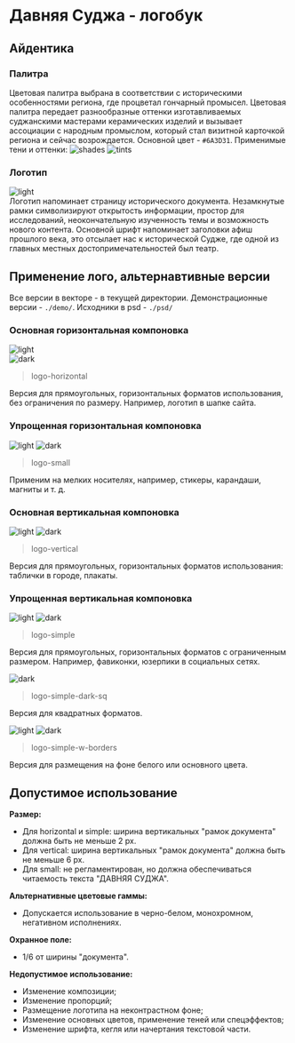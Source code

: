 # Давняя Суджа - логобук
## Айдентика
### Палитра
Цветовая палитра выбрана в соответствии с историческими особенностями региона, где процветал гончарный промысел.
Цветовая палитра передает разнообразные оттенки изготавливаемых суджанскими мастерами керамических изделий и вызывает
ассоциации с народным промыслом, который стал визитной карточкой региона и сейчас возрождается.
Основной цвет - `#6A3D31`. Применимые тени и оттенки:
![shades](demo/shades.jpg)
![tints](demo/tints.jpg)
### Логотип
![light](demo/logo-horizontal.jpg)<br>
Логотип напоминает страницу исторического документа. Незамкнутые рамки символизируют открытость информации,
простор для исследований, неокончательную изученность темы и возможность нового контента. Основной шрифт напоминает
заголовки афиш прошлого века, это отсылает нас к исторической Судже, где одной из главных местных достопримечательностей
был театр.
## Применение лого, альтернавтивные версии
Все версии в векторе - в текущей директории. Демонстрационные версии - `./demo/`. Исходники в psd - `./psd/`
### Основная горизонтальная компоновка
![light](demo/logo-horizontal.jpg)<br>
![dark](demo/logo-horizontal-dark.jpg)<br>
> logo-horizontal

Версия для прямоугольных, горизонтальных форматов использования, без ограничения по размеру. Например, логотип в шапке
сайта.
### Упрощенная горизонтальная компоновка
![light](demo/logo-small.jpg)
![dark](demo/logo-small-dark.jpg)<br>
> logo-small

Применим на мелких носителях, например, стикеры, карандаши, магниты и т. д.
### Основная вертикальная компоновка
![light](demo/logo-vertical.jpg)
![dark](demo/logo-vertical-dark.jpg)<br>
> logo-vertical

Версия для прямоугольных, горизонтальных форматов использования: таблички в городе, плакаты.
### Упрощенная вертикальная компоновка
![light](demo/logo-simple.jpg)
![dark](demo/logo-simple-dark.jpg)<br>
> logo-simple

Версия для прямоугольных, горизонтальных форматов c ограниченным размером. Например, фавиконки, юзерпики в социальных
сетях.

![dark](demo/logo-simple-dark-sq.jpg)<br>
> logo-simple-dark-sq

Версия для квадратных форматов.

![light](demo/logo-simple-w-borders.jpg)
![dark](demo/logo-simple-dark-w-borders.jpg)<br>
> logo-simple-w-borders

Версия для размещения на фоне белого или основного цвета.

## Допустимое использование
__Размер:__
- Для horizontal и simple: ширина вертикальных "рамок документа" должна быть не меньше 2 px.
- Для vertical: ширина вертикальных "рамок документа" должна быть не меньше 6 px.
- Для small: не регламентирован, но должна обеспечиваться читаемость текста "ДАВНЯЯ СУДЖА".

__Альтернативные цветовые гаммы:__
- Допускается использование в черно-белом, монохромном, негативном исполнениях.

__Охранное поле:__
- 1/6 от ширины "документа".

__Недопустимое использование:__
- Изменение композиции;
- Изменение пропорций;
- Размещение логотипа на неконтрастном фоне;
- Изменение основных цветов, применение теней или спецэффектов;
- Изменение шрифта, кегля или начертания текстовой части.
